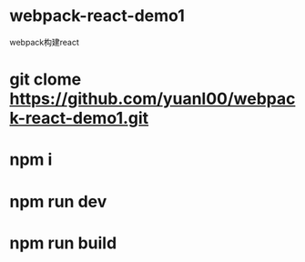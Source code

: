# webpack-react-demo1
webpack构建react

# git clome https://github.com/yuanl00/webpack-react-demo1.git
# npm i
# npm run dev
# npm run build
